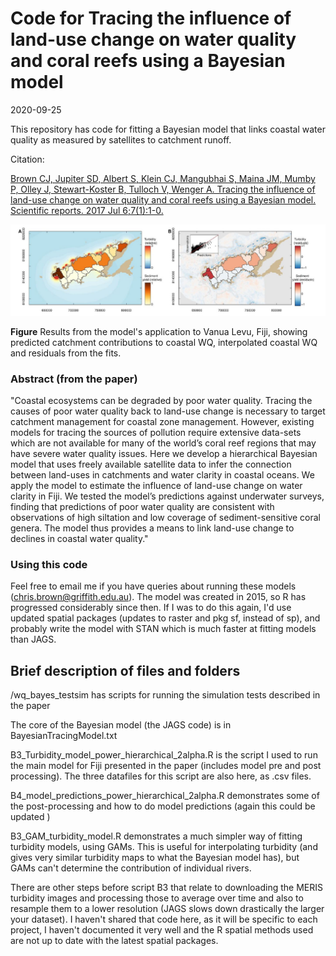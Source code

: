 #  Code for Tracing the influence of land-use change on water quality and coral reefs using a Bayesian model

2020-09-25

This repository has code for fitting a Bayesian model that links coastal water quality as measured by satellites to catchment runoff.

Citation:

[Brown CJ, Jupiter SD, Albert S, Klein CJ, Mangubhai S, Maina JM, Mumby P, Olley J, Stewart-Koster B, Tulloch V, Wenger A. Tracing the influence of land-use change on water quality and coral reefs using a Bayesian model. Scientific reports. 2017 Jul 6;7(1):1-0.](https://www.nature.com/articles/s41598-017-05031-7)

![](model-fits-Fiji.JPG)

**Figure** Results from the model's application to Vanua Levu, Fiji, showing predicted catchment contributions to coastal WQ, interpolated coastal WQ and residuals from the fits.

### Abstract (from the paper)

"Coastal ecosystems can be degraded by poor water quality. Tracing the causes of poor water quality back to land-use change is necessary to target catchment management for coastal zone management. However, existing models for tracing the sources of pollution require extensive data-sets which are not available for many of the world’s coral reef regions that may have severe water quality issues. Here we develop a hierarchical Bayesian model that uses freely available satellite data to infer the connection between land-uses in catchments and water clarity in coastal oceans. We apply the model to estimate the influence of land-use change on water clarity in Fiji. We tested the model’s predictions against underwater surveys, finding that predictions of poor water quality are consistent with observations of high siltation and low coverage of sediment-sensitive coral genera. The model thus provides a means to link land-use change to declines in coastal water quality."

### Using this code

Feel free to email me if you have queries about running these models (chris.brown@griffith.edu.au). The model was created in 2015, so R has progressed considerably since then. If I was to do this again, I'd use updated spatial packages (updates to raster and pkg sf, instead of sp), and probably write the model with STAN which is much faster at fitting models than JAGS.

## Brief description of files and folders

/wq_bayes_testsim has scripts for running the simulation tests described in the paper

The core of the Bayesian model (the JAGS code) is in BayesianTracingModel.txt

B3_Turbidity_model_power_hierarchical_2alpha.R is the script I used to run the main model for Fiji presented in the paper (includes model pre and post processing). The three datafiles for this script are also here, as .csv files.

B4_model_predictions_power_hierarchical_2alpha.R demonstrates some of the post-processing and how to do model predictions (again this could be updated )

B3_GAM_turbidity_model.R demonstrates a much simpler way of fitting turbidity models, using GAMs. This is useful for interpolating turbidity (and gives very similar turbidity maps to what the Bayesian model has), but GAMs can't determine the contribution of individual rivers.

There are other steps before script B3 that relate to downloading the MERIS turbidity images and processing those to average over time and also to resample them to a lower resolution (JAGS slows down drastically the larger your dataset).
I haven't shared that code here, as it will be specific to each project, I haven't documented it very well and the R spatial methods used are not up to date with the latest spatial packages.
